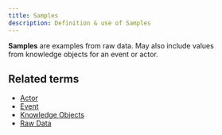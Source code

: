 ```yaml
---
title: Samples 
description: Definition & use of Samples 
---
```

**Samples** are examples from raw data. May also include values from knowledge objects for an event or actor.

## Related terms

- [Actor](../actor)
- [Event](../event)
- [Knowledge Objects](../knowledge-object-knob)
- [Raw Data](../raw-data)